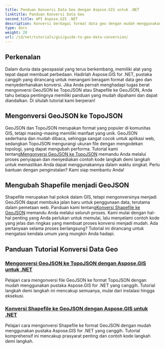 ```yaml
---
title: Panduan Konversi Data Geo dengan Aspose.GIS untuk .NET
linktitle: Panduan Konversi Data Geo
second_title: API Aspose.GIS .NET
description: Konversi berbagai format data geo dengan mudah menggunakan Aspose.GIS untuk .NET. Jelajahi tutorial kami tentang GeoJSON, TopoJSON, dan Shapefile.
type: docs
weight: 20
url: /id/net/tutorials/gis/guide-to-geo-data-conversion/
---
```

## Perkenalan

Dalam dunia data geospasial yang terus berkembang, memiliki alat yang tepat dapat membuat perbedaan. Hadirlah Aspose.GIS for .NET, pustaka canggih yang dirancang untuk menangani beragam format data geo dan menyederhanakan konversi. Jika Anda pernah menghadapi tugas berat mengonversi GeoJSON ke TopoJSON atau Shapefile ke GeoJSON, Anda tahu betapa pentingnya memiliki panduan yang mudah dipahami dan dapat diandalkan. Di situlah tutorial kami berperan!

## Mengonversi GeoJSON ke TopoJSON

 GeoJSON dan TopoJSON merupakan format yang populer di komunitas GIS, tetapi masing-masing memiliki manfaat yang unik. GeoJSON sederhana dan mudah dibaca, sehingga sangat cocok untuk aplikasi web, sedangkan TopoJSON mengurangi ukuran file dengan mengodekan topologi, yang dapat mengubah performa. Tutorial kami tentang[Mengonversi GeoJSON ke TopoJSON](./converting-geojson-to-topojson/) memandu Anda melalui proses penyiapan dan menyediakan contoh kode langkah demi langkah untuk memastikan Anda dapat menggunakannya dalam waktu singkat. Perlu bantuan dengan penginstalan? Kami siap membantu Anda!

## Mengubah Shapefile menjadi GeoJSON

Shapefile merupakan hal pokok dalam GIS, tetapi mengonversinya menjadi GeoJSON dapat membuka jalan baru untuk penggunaan data, terutama dalam pemetaan web. Panduan kami tentang[Konversi Shapefile ke GeoJSON](./converting-shapefile-to-geojson/) memandu Anda melalui seluruh proses. Kami mulai dengan hal-hal penting yang Anda perlukan untuk memulai, lalu menyelami contoh kode yang jelas dan ringkas yang membuat proses konversi menjadi mudah. Ada pertanyaan selama proses berlangsung? Tutorial ini dirancang untuk mengatasi kendala umum yang mungkin Anda hadapi.

## Panduan Tutorial Konversi Data Geo
### [Mengonversi GeoJSON ke TopoJSON dengan Aspose.GIS untuk .NET](./converting-geojson-to-topojson/)
Pelajari cara mengonversi file GeoJSON ke format TopoJSON dengan mudah menggunakan pustaka Aspose.GIS for .NET yang canggih. Tutorial langkah demi langkah ini mencakup semuanya, mulai dari instalasi hingga eksekusi.
### [Konversi Shapefile ke GeoJSON dengan Aspose.GIS untuk .NET](./converting-shapefile-to-geojson/)
Pelajari cara mengonversi Shapefile ke format GeoJSON dengan mudah menggunakan pustaka Aspose.GIS for .NET yang canggih. Tutorial komprehensif ini mencakup prasyarat penting dan contoh kode langkah demi langkah.